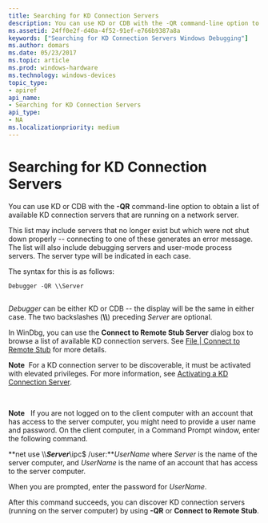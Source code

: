 ```yaml
---
title: Searching for KD Connection Servers
description: You can use KD or CDB with the -QR command-line option to obtain a list of available KD connection servers that are running on a network server.
ms.assetid: 24ff0e2f-d40a-4f52-91ef-e766b9387a8a
keywords: ["Searching for KD Connection Servers Windows Debugging"]
ms.author: domars
ms.date: 05/23/2017
ms.topic: article
ms.prod: windows-hardware
ms.technology: windows-devices
topic_type:
- apiref
api_name:
- Searching for KD Connection Servers
api_type:
- NA
ms.localizationpriority: medium
---
```


# Searching for KD Connection Servers


You can use KD or CDB with the **-QR** command-line option to obtain a list of available KD connection servers that are running on a network server.

This list may include servers that no longer exist but which were not shut down properly -- connecting to one of these generates an error message. The list will also include debugging servers and user-mode process servers. The server type will be indicated in each case.

The syntax for this is as follows:

```
Debugger -QR \\Server 
```

## <span id="ddk_searching_for_kd_connection_servers_dbg"></span><span id="DDK_SEARCHING_FOR_KD_CONNECTION_SERVERS_DBG"></span>


*Debugger* can be either KD or CDB -- the display will be the same in either case. The two backslashes (**\\\\**) preceding *Server* are optional.

In WinDbg, you can use the **Connect to Remote Stub Server** dialog box to browse a list of available KD connection servers. See [File | Connect to Remote Stub](file---connect-to-remote-stub.md) for more details.

**Note**  For a KD connection server to be discoverable, it must be activated with elevated privileges. For more information, see [Activating a KD Connection Server](activating-a-kd-connection-server.md).

 

**Note**  
If you are not logged on to the client computer with an account that has access to the server computer, you might need to provide a user name and password. On the client computer, in a Command Prompt window, enter the following command.

**net use \\\\***Server***\\ipc$ /user:***UserName*
where *Server* is the name of the server computer, and *UserName* is the name of an account that has access to the server computer.

When you are prompted, enter the password for *UserName*.

After this command succeeds, you can discover KD connection servers (running on the server computer) by using **-QR** or **Connect to Remote Stub**.

 

 

 





